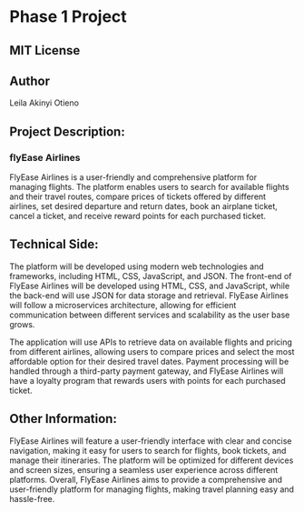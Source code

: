 
<h1>Phase 1 Project </h2>
<h2> MIT License </h2>
<h2>Author</h2>
<p>Leila Akinyi Otieno </p>
 <h2> Project Description:</h2>
 <h3>flyEase Airlines </h2>

 <p>FlyEase Airlines is a user-friendly and comprehensive platform for managing flights. The platform enables users to search for available flights and their travel routes, compare prices of tickets offered by different airlines, set desired departure and return dates, book an airplane ticket, cancel a ticket, and receive reward points for each purchased ticket.</p>

<h2>Technical Side:</h2>

<p>The platform will be developed using modern web technologies and frameworks, including HTML, CSS, JavaScript, and JSON. The front-end of FlyEase Airlines will be developed using HTML, CSS, and JavaScript, while the back-end will use JSON for data storage and retrieval. FlyEase Airlines will follow a microservices architecture, allowing for efficient communication between different services and scalability as the user base grows.

The application will use APIs to retrieve data on available flights and pricing from different airlines, allowing users to compare prices and select the most affordable option for their desired travel dates. Payment processing will be handled through a third-party payment gateway, and FlyEase Airlines will have a loyalty program that rewards users with points for each purchased ticket.</p>



<h2>Other Information:</h2>
<p>
FlyEase Airlines will feature a user-friendly interface with clear and concise navigation, making it easy for users to search for flights, book tickets, and manage their itineraries. The platform will be optimized for different devices and screen sizes, ensuring a seamless user experience across different platforms. Overall, FlyEase Airlines aims to provide a comprehensive and user-friendly platform for managing flights, making travel planning easy and hassle-free.</p>

